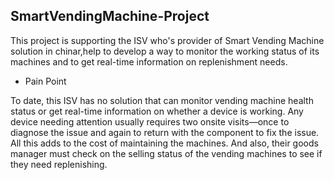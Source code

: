 
## SmartVendingMachine-Project ##

This project is supporting the ISV who's provider of Smart Vending Machine solution in chinar,help to develop a way to monitor the working status of its machines and to get real-time information on replenishment needs.

- Pain Point

To date, this ISV has no solution that can monitor vending machine health status or get real-time information on whether a device is working. Any device needing attention usually requires two onsite visits—once to diagnose the issue and again to return with the component to fix the issue. All this adds to the cost of maintaining the machines. And also, their goods manager must check on the selling status of the vending machines to see if they need replenishing. 
